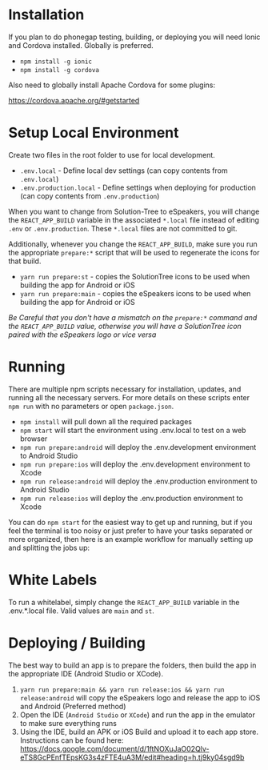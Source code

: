 # Installation #

If you plan to do phonegap testing, building, or deploying you will need
Ionic and Cordova installed.  Globally is preferred.

* `npm install -g ionic`
* `npm install -g cordova`

Also need to globally install Apache Cordova for some plugins:

https://cordova.apache.org/#getstarted

# Setup Local Environment #

Create two files in the root folder to use for local development.

* `.env.local` - Define local dev settings (can copy contents from `.env.local`)
* `.env.production.local` - Define settings when deploying for production (can copy contents from `.env.production`)

When you want to change from Solution-Tree to eSpeakers, you will change the `REACT_APP_BUILD` variable in the associated `*.local` file 
instead of editing `.env` or `.env.production`.  These `*.local` files are not committed to git.

Additionally, whenever you change the `REACT_APP_BUILD`, make sure you run the appropriate `prepare:*` script that will be used to regenerate the icons for that build.

* `yarn run prepare:st` - copies the SolutionTree icons to be used when building the app for Android or iOS
* `yarn run prepare:main` - copies the eSpeakers icons to be used when building the app for Android or iOS

*Be Careful that you don't have a mismatch on the `prepare:*` command and the `REACT_APP_BUILD` value, otherwise you will have a SolutionTree icon paired with the eSpeakers logo or vice versa*

# Running #

There are multiple npm scripts necessary for installation, updates, and running all
the necessary servers.  For more details on these scripts enter `npm run` 
with no parameters or open `package.json`.

* `npm install` will pull down all the required packages
* `npm start` will start the environment using .env.local to test on a web browser
* `npm run prepare:android` will deploy the .env.development environment to Android Studio
* `npm run prepare:ios` will deploy the .env.development environment to Xcode
* `npm run release:android` will deploy the .env.production environment to Android Studio
* `npm run release:ios` will deploy the .env.production environment to Xcode

You can do `npm start` for the easiest way to get up and running, but if 
you feel the terminal is too noisy or just prefer to have your tasks 
separated or more organized, then here is an example workflow for 
manually setting up and splitting the jobs up:

# White Labels #

To run a whitelabel, simply change the `REACT_APP_BUILD` variable in the .env.*.local file.  Valid values are `main` and `st`.

# Deploying / Building #

The best way to build an app is to prepare the folders, then build the app in the appropriate IDE (Android Studio or XCode).
1. `yarn run prepare:main && yarn run release:ios && yarn run release:android` will copy the eSpeakers logo and release the app to iOS and Android (Preferred method)
1. Open the IDE (`Android Studio` or `XCode`) and run the app in the emulator to make sure everything runs
1. Using the IDE, build an APK or iOS Build and upload it to each app store.  Instructions can be found here: 
https://docs.google.com/document/d/1ftNOXuJaO02Qlv-eTS8GcPEnfTEpsKG3s4zFTE4uA3M/edit#heading=h.tj9ky04sgd9b



